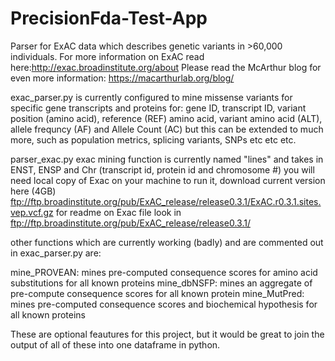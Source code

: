 # PrecisionFda-Test-App

Parser for ExAC data which describes genetic variants in >60,000 individuals. 
For more information on ExAC read here:http://exac.broadinstitute.org/about
Please read the McArthur blog for even more information: https://macarthurlab.org/blog/

exac_parser.py is currently configured to mine missense variants for specific gene transcripts and proteins for:
gene ID, transcript ID, variant position (amino acid), reference (REF) amino acid, variant amino acid (ALT), allele frequncy (AF) and Allele Count (AC) 
but this can be extended to much more, such as population metrics, splicing variants, SNPs etc etc etc. 

parser_exac.py exac mining function is currently named "lines" and takes in ENST, ENSP and Chr (transcript id, protein id and chromosome #) 
you will need local copy of Exac on your machine to run it, download current version here (4GB) ftp://ftp.broadinstitute.org/pub/ExAC_release/release0.3.1/ExAC.r0.3.1.sites.vep.vcf.gz 
for readme on Exac file look in ftp://ftp.broadinstitute.org/pub/ExAC_release/release0.3.1/

other functions which are currently working (badly) and are commented out in exac_parser.py are: 

mine_PROVEAN: mines pre-computed consequence scores for amino acid substitutions for all known proteins
mine_dbNSFP: mines an aggregate of pre-compute consequence scores for all known protein
mine_MutPred: mines pre-computed consequence scores and biochemical hypothesis for all known proteins

These are optional feautures for this project, but it would be great to join the output of all of these into one dataframe in python.
